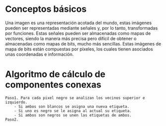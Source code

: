 # Conceptos básicos
Una imagen es una representación acotada del mundo, estas imágenes pueden ser representadas mediante señales y, por lo tanto, transformadas por funciones.
Estas señales pueden ser almacenadas como mapas de vectores, siendo la manera más precisa pero difícil de obtener o almacenadas como mapas de bits, mucho más sencillas. Estas imágenes de mapa de bits están compuestas por píxeles, los cuales tienen asociados unas coordenadas e información.
# Algoritmo de cálculo de componentes conexas
```
Paso1. Para cada pixel negro se analizan los vecinos superior e izquierdo.
	- Si ambos son blancos se asigna una nueva etiqueta.
	- Si uno es negro se le asigna al actual su etiqueta.
	- Si ambos son negros se unen las etiquetas de ambos.
Paso2. 
```